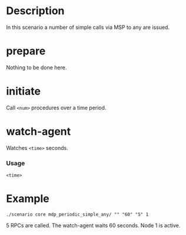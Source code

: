 # Description
In this scenario a number of simple calls via MSP to any are issued.

# prepare
Nothing to be done here.

# initiate
Call `<num>` procedures over a time period.

# watch-agent
Watches `<time>` seconds.

### Usage
```
<time>
```

# Example
```
./scenario core mdp_periodic_simple_any/ "" "60" "5" 1
```

5 RPCs are called. The watch-agent waits 60 seconds. Node 1 is active.

